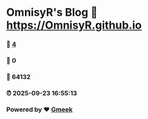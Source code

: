 # OmnisyR's Blog :link: https://OmnisyR.github.io 
### :page_facing_up: [4](https://OmnisyR.github.io/tag.html) 
### :speech_balloon: 0 
### :hibiscus: 64132 
### :alarm_clock: 2025-09-23 16:55:13 
### Powered by :heart: [Gmeek](https://github.com/Meekdai/Gmeek)
